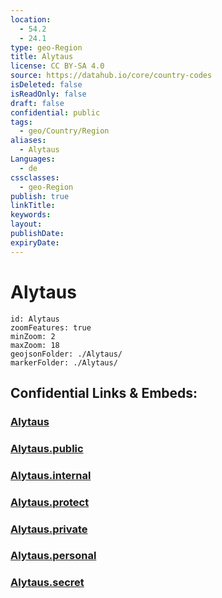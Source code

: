 ```yaml
---
location:
  - 54.2
  - 24.1
type: geo-Region
title: Alytaus
license: CC BY-SA 4.0
source: https://datahub.io/core/country-codes
isDeleted: false
isReadOnly: false
draft: false
confidential: public
tags:
  - geo/Country/Region
aliases:
  - Alytaus
Languages:
  - de
cssclasses:
  - geo-Region
publish: true
linkTitle:
keywords:
layout:
publishDate:
expiryDate:
---
```


# Alytaus

```leaflet
id: Alytaus
zoomFeatures: true 
minZoom: 2 
maxZoom: 18
geojsonFolder: ./Alytaus/
markerFolder: ./Alytaus/
```


## Confidential Links & Embeds: 

### [Alytaus](/_Standards/Earth/Continent/Europe/Europe~North/Lithuania/Counties~Lithuania/Alytaus.md) 

### [Alytaus.public](/_public/Earth/Continent/Europe/Europe~North/Lithuania/Counties~Lithuania/Alytaus.public.md) 

### [Alytaus.internal](/_internal/Earth/Continent/Europe/Europe~North/Lithuania/Counties~Lithuania/Alytaus.internal.md) 

### [Alytaus.protect](/_protect/Earth/Continent/Europe/Europe~North/Lithuania/Counties~Lithuania/Alytaus.protect.md) 

### [Alytaus.private](/_private/Earth/Continent/Europe/Europe~North/Lithuania/Counties~Lithuania/Alytaus.private.md) 

### [Alytaus.personal](/_personal/Earth/Continent/Europe/Europe~North/Lithuania/Counties~Lithuania/Alytaus.personal.md) 

### [Alytaus.secret](/_secret/Earth/Continent/Europe/Europe~North/Lithuania/Counties~Lithuania/Alytaus.secret.md)

